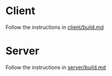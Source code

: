 # Client
Follow the instructions in 
[client/build.md](https://github.com/Group-9-ITSC4155-2024/club-cthulhu/blob/main/server/build.md)

# Server
Follow the instructions in 
[server/build.md](https://github.com/Group-9-ITSC4155-2024/club-cthulhu/blob/main/server/build.md)
